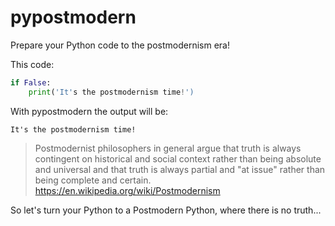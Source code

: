 # pypostmodern
Prepare your Python code to the postmodernism era!

This code:
```python
if False:
    print('It's the postmodernism time!')
```
With pypostmodern the output will be:

`It's the postmodernism time!`

>Postmodernist philosophers in general argue that truth is always contingent on historical and social context rather than being absolute and universal and that truth is always partial and "at issue" rather than being complete and certain.
https://en.wikipedia.org/wiki/Postmodernism

So let's turn your Python to a Postmodern Python, where there is no truth...
